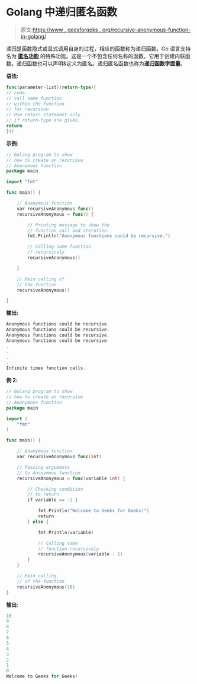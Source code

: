 # Golang 中递归匿名函数

> 原文:[https://www . geesforgeks . org/recursive-anonymous-function-in-golang/](https://www.geeksforgeeks.org/recursive-anonymous-function-in-golang/)

递归是函数隐式或显式调用自身的过程，相应的函数称为递归函数。Go 语言支持名为 **[匿名功能](https://www.geeksforgeeks.org/anonymous-function-in-go-language/)** 的特殊功能。这是一个不包含任何名称的函数。它用于创建内联函数。递归函数也可以声明&定义为匿名。递归匿名函数也称为**递归函数字面量**。

**语法:**

```go
func(parameter-list)(return-type){
// code..
// call same function
// within the function
// for recursion
// Use return statement only
// if return-type are given.
return
}()

```

**示例:**

```go
// Golang program to show
// how to create an recursive
// Anonymous function
package main

import "fmt"

func main() {

    // Anonymous function
    var recursiveAnonymous func()
    recursiveAnonymous = func() {

        // Printing message to show the
        // function call and iteration.
        fmt.Println("Anonymous functions could be recursive.")

        // Calling same function 
        // recursively
        recursiveAnonymous()

    }

    // Main calling of
    // the function
    recursiveAnonymous()

}
```

**输出:**

```go
Anonymous functions could be recursive.
Anonymous functions could be recursive.
Anonymous functions could be recursive.
Anonymous functions could be recursive.
.
.
.
.
Infinite times function calls.

```

**例 2:**

```go
// Golang program to show
// how to create an recursive
// Anonymous function
package main

import (
    "fmt"
)

func main() {

    // Anonymous function
    var recursiveAnonymous func(int)

    // Passing arguments
    // to Anonymous function
    recursiveAnonymous = func(variable int) {

        // Checking condition
        // to return
        if variable == -1 {

            fmt.Println("Welcome to Geeks for Geeks!")
            return
        } else {

            fmt.Println(variable)

            // Calling same
            // function recursively
            recursiveAnonymous(variable - 1)
        }
    }

    // Main calling
    // of the function
    recursiveAnonymous(10)
}
```

**输出:**

```go
10
9
8
7
6
5
4
3
2
1
0
Welcome to Geeks for Geeks!

```